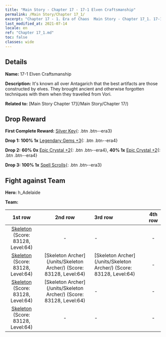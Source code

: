 ```yaml
---
title: "Main Story - Chapter 17 - 17-1 Elven Craftsmanship"
permalink: /Main Story/Chapter 17_1/
excerpt: "Chapter 17 - 1. Era of Chaos  Main Story - Chapter 17_1. 17-1 Elven Craftsmanship"
last_modified_at: 2021-07-14
locale: en
ref: "Chapter 17_1.md"
toc: false
classes: wide
---
```


## Details

 **Name:** 17-1 Elven Craftsmanship

 **Description:** It's known all over Antagarich that the best artifacts are those constructed by elves. They brought ancient and otherwise forgotten techniques with them when they travelled from Vori.

 **Related to:** [Main Story Chapter 17](/Main Story/Chapter 17/)

## Drop Reward

 **First Complete Reward:** [Silver Key](/Items/con_693/){: .btn .btn--era3}

 **Drop 1:** **100% 1x** [Legendary Gems +3](/Items/mat_58/){: .btn .btn--era4}

 **Drop 2:** **60% 0x** [Epic Crystal +2](/Items/mat_52/){: .btn .btn--era4}, **40% 1x** [Epic Crystal +2](/Items/mat_52/){: .btn .btn--era4}

 **Drop 3:** **100% 1x** [Spell Scrolls](/Items/con_694/){: .btn .btn--era3}


## Fight against Team
 **Hero:** h_Adelaide

 **Team:**


  | 1st row | 2nd row | 3rd row | 4th row |
  |:----:|:----:|:----|:----:|
  | [Skeleton](/units/Skeleton/) (Score: 83128, Level:64)  | - | - | - |
  | [Skeleton](/units/Skeleton/) (Score: 83128, Level:64)  | [Skeleton Archer](/units/Skeleton Archer/) (Score: 83128, Level:64)  | [Skeleton Archer](/units/Skeleton Archer/) (Score: 83128, Level:64)  | - |
  | [Skeleton](/units/Skeleton/) (Score: 83128, Level:64)  | [Skeleton Archer](/units/Skeleton Archer/) (Score: 83128, Level:64)  | - | - |
  | [Skeleton](/units/Skeleton/) (Score: 83128, Level:64)  | - | - | - |


